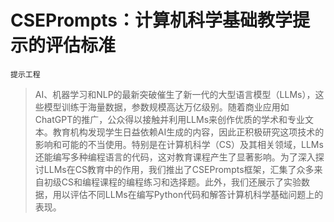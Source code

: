 # CSEPrompts：计算机科学基础教学提示的评估标准
`提示工程`
> AI、机器学习和NLP的最新突破催生了新一代的大型语言模型（LLMs），这些模型训练于海量数据，参数规模高达万亿级别。随着商业应用如ChatGPT的推广，公众得以接触并利用LLMs来创作优质的学术和专业文本。教育机构发现学生日益依赖AI生成的内容，因此正积极研究这项技术的影响和可能的不当使用。特别是在计算机科学（CS）及其相关领域，LLMs还能编写多种编程语言的代码，这对教育课程产生了显著影响。为了深入探讨LLMs在CS教育中的作用，我们推出了CSEPrompts框架，汇集了众多来自初级CS和编程课程的编程练习和选择题。此外，我们还展示了实验数据，用以评估不同LLMs在编写Python代码和解答计算机科学基础问题上的表现。
